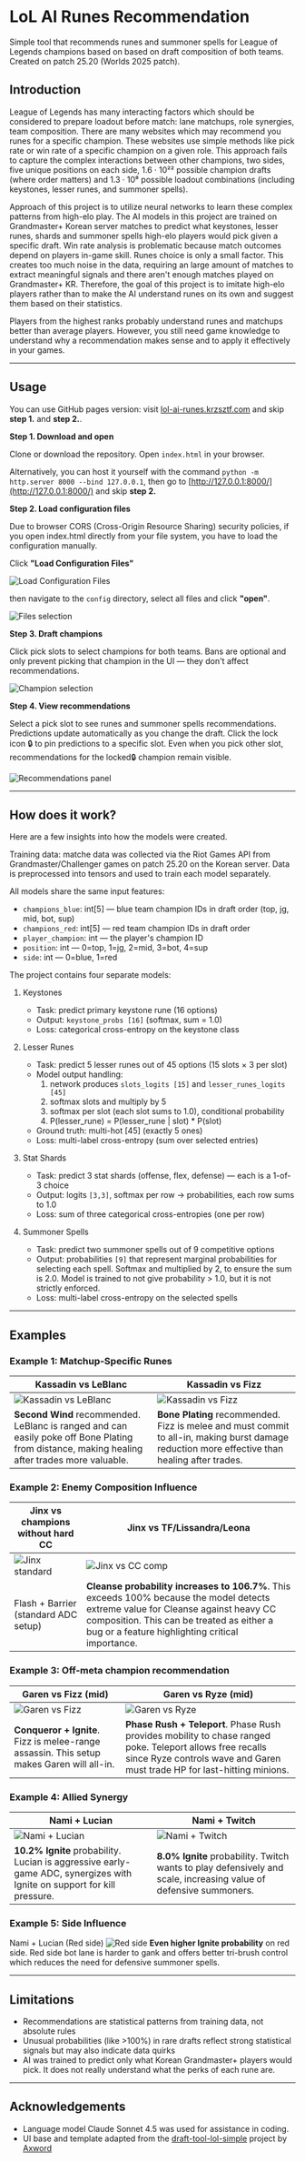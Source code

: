 # LoL AI Runes Recommendation

Simple tool that recommends runes and summoner spells for League of Legends champions based on based on draft composition of both teams. Created on patch 25.20 (Worlds 2025 patch).

## Introduction

League of Legends has many interacting factors which should be considered to prepare loadout before match: lane matchups, role synergies, team composition. There are many websites which may recommend you runes for a specific champion. These websites use simple methods like pick rate or win rate of a specific champion on a given role. This approach fails to capture the complex interactions between other champions, two sides, five unique positions on each side, 1.6 · 10²² possible champion drafts (where order matters) and 1.3 · 10⁸ possible loadout combinations (including keystones, lesser runes, and summoner spells).

Approach of this project is to utilize neural networks to learn these complex patterns from high-elo play. The AI models in this project are trained on Grandmaster+ Korean server matches to predict what keystones, lesser runes, shards and summoner spells high-elo players would pick given a specific draft. Win rate analysis is problematic because match outcomes depend on players in-game skill. Runes choice is only a small factor. This creates too much noise in the data, requiring an large amount of matches to extract meaningful signals and there aren't enough matches played on Grandmaster+ KR. Therefore, the goal of this project is to imitate high-elo players rather than to make the AI understand runes on its own and suggest them based on their statistics.

Players from the highest ranks probably understand runes and matchups better than average players. However, you still need game knowledge to understand why a recommendation makes sense and to apply it effectively in your games.

---

## Usage

You can use GitHub pages version: visit [lol-ai-runes.krzsztf.com](https://lol-ai-runes.krzsztf.com/) and skip **step 1.** and **step 2.**.

**Step 1. Download and open**

Clone or download the repository. Open `index.html` in your browser. 

Alternatively, you can host it yourself with the command `python -m http.server 8000 --bind 127.0.0.1`, then go to [http://127.0.0.1:8000/](http://127.0.0.1:8000/) and skip **step 2.**

**Step 2. Load configuration files**

Due to browser CORS (Cross-Origin Resource Sharing) security policies, if you open index.html directly from your file system, you have to load the configuration manually.

Click **"Load Configuration Files"**

![Load Configuration Files](images/usage1.png)

then navigate to the `config` directory, select all files and click **"open"**.

![Files selection](images/usage2.png)

**Step 3. Draft champions**

Click pick slots to select champions for both teams. Bans are optional and only prevent picking that champion in the UI — they don't affect recommendations.

![Champion selection](images/usage3.png)

**Step 4. View recommendations**

Select a pick slot to see runes and summoner spells recommendations. Predictions update automatically as you change the draft. Click the lock icon 🔒 to pin predictions to a specific slot. Even when you pick other slot, recommendations for the locked🔒 champion remain visible.

![Recommendations panel](images/usage4.png)

---

## How does it work?

Here are a few insights into how the models were created.

Training data: matche data was collected via the Riot Games API from Grandmaster/Challenger games on patch 25.20 on the Korean server. Data is preprocessed into tensors and used to train each model separately.

All models share the same input features:

- `champions_blue`: int[5] — blue team champion IDs in draft order (top, jg, mid, bot, sup)
- `champions_red`: int[5] — red team champion IDs in draft order
- `player_champion`: int — the player's champion ID
- `position`: int — 0=top, 1=jg, 2=mid, 3=bot, 4=sup
- `side`: int — 0=blue, 1=red

The project contains four separate models:

1. Keystones
   - Task: predict primary keystone rune (16 options)
   - Output: `keystone_probs [16]` (softmax, sum = 1.0)
   - Loss: categorical cross-entropy on the keystone class

2. Lesser Runes
   - Task: predict 5 lesser runes out of 45 options (15 slots × 3 per slot)
   - Model output handling:
     1. network produces `slots_logits [15]` and `lesser_runes_logits [45]`
     2. softmax slots and multiply by 5
     3. softmax per slot (each slot sums to 1.0), conditional probability
     4. P(lesser_rune) = P(lesser_rune | slot) * P(slot)
   - Ground truth: multi-hot [45] (exactly 5 ones)
   - Loss: multi-label cross-entropy (sum over selected entries)

3. Stat Shards
   - Task: predict 3 stat shards (offense, flex, defense) — each is a 1-of-3 choice
   - Output: logits `[3,3]`, softmax per row → probabilities, each row sums to 1.0
   - Loss: sum of three categorical cross-entropies (one per row)

4. Summoner Spells
   - Task: predict two summoner spells out of 9 competitive options
   - Output: probabilities `[9]` that represent marginal probabilities for selecting each spell. Softmax and multiplied by 2, to ensure the sum is 2.0. Model is trained to not give probability > 1.0, but it is not strictly enforced.
   - Loss: multi-label cross-entropy on the selected spells

---

## Examples

### Example 1: Matchup-Specific Runes

| Kassadin vs LeBlanc | Kassadin vs Fizz |
|---------------------|------------------|
| ![Kassadin vs LeBlanc](images/example11.png) | ![Kassadin vs Fizz](images/example12.png) |
| **Second Wind** recommended. LeBlanc is ranged and can easily poke off Bone Plating from distance, making healing after trades more valuable. | **Bone Plating** recommended. Fizz is melee and must commit to all-in, making burst damage reduction more effective than healing after trades. |

### Example 2: Enemy Composition Influence

| Jinx vs champions without hard CC | Jinx vs TF/Lissandra/Leona |
|-----------------|----------------------------|
| ![Jinx standard](images/example21.png) | ![Jinx vs CC comp](images/example22.png) |
| Flash + Barrier (standard ADC setup) | **Cleanse probability increases to 106.7%**. This exceeds 100% because the model detects extreme value for Cleanse against heavy CC composition. This can be treated as either a bug or a feature highlighting critical importance. |

### Example 3: Off-meta champion recommendation

| Garen vs Fizz (mid) | Garen vs Ryze (mid) |
|---------------------|---------------|
| ![Garen vs Fizz](images/example31.png) | ![Garen vs Ryze](images/example32.png) |
| **Conqueror + Ignite**. Fizz is melee-range assassin. This setup makes Garen will all-in. | **Phase Rush + Teleport**. Phase Rush provides mobility to chase ranged poke. Teleport allows free recalls since Ryze controls wave and Garen must trade HP for last-hitting minions. |

### Example 4: Allied Synergy

| Nami + Lucian | Nami + Twitch |
|---------------|---------------|
| ![Nami + Lucian](images/example41.png) | ![Nami + Twitch](images/example42.png) |
| **10.2% Ignite** probability. Lucian is aggressive early-game ADC, synergizes with Ignite on support for kill pressure. | **8.0% Ignite** probability. Twitch wants to play defensively and scale, increasing value of defensive summoners. |

### Example 5: Side Influence

Nami + Lucian (Red side)
![Red side](images/example41.png)
**Even higher Ignite probability** on red side. Red side bot lane is harder to gank and offers better tri-brush control which reduces the need for defensive summoner spells.

---

## Limitations

- Recommendations are statistical patterns from training data, not absolute rules
- Unusual probabilities (like >100%) in rare drafts reflect strong statistical signals but may also indicate data quirks
- AI was trained to predict only what Korean Grandmaster+ players would pick. It does not really understand what the perks of each rune are.

---

## Acknowledgements

- Language model Claude Sonnet 4.5 was used for assistance in coding.
- UI base and template adapted from the [draft-tool-lol-simple](https://github.com/Axword/draft-tool-lol-simple) project by [Axword](https://github.com/Axword)